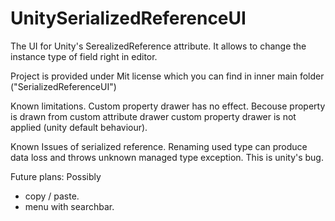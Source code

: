 # UnitySerializedReferenceUI
The UI for Unity's SerealizedReference attribute. It allows to change the instance type of field right in editor.

Project is provided under Mit license which you can find in inner main folder ("SerializedReferenceUI")

Known limitations.
Custom property drawer has no effect. Becouse property is drawn from custom attribute drawer custom property drawer is not applied (unity default behaviour).

Known Issues of serialized reference. 
Renaming used type can produce data loss and throws unknown managed type exception. This is unity's bug.


Future plans:
Possibly
- copy / paste.
- menu with searchbar.
